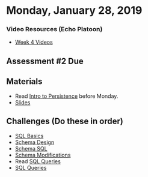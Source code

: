 Monday, January 28, 2019
====================
### Video Resources (Echo Platoon)
- [Week 4 Videos](https://www.youtube.com/watch?v=ra2IXfFlZK8&list=PLu0CiQ7bzwERLJOhwkQA9vQKpsw_McWCb)

## Assessment #2 Due

## Materials 
* Read [Intro to Persistence](readings/persistence-intro.md) before Monday.
* [Slides](https://docs.google.com/a/natedelage.com/presentation/d/1834tfN6g9gvl2t0JDQY2RPMCIAnvN08Wrd-bO-usruQ/edit?usp=sharing)

## Challenges (Do these in order)
* [SQL Basics](https://github.com/golfplatoon/sql-basics)
* [Schema Design](https://github.com/golfplatoon/schema-design)
* [Schema SQL](https://github.com/golfplatoon/schema-sql)
* [Schema Modifications](https://github.com/golfplatoon/schema-modifications)
* Read [SQL Queries](readings/sql-queries.md)
* [SQL Queries](https://github.com/golfplatoon/sql-queries)
